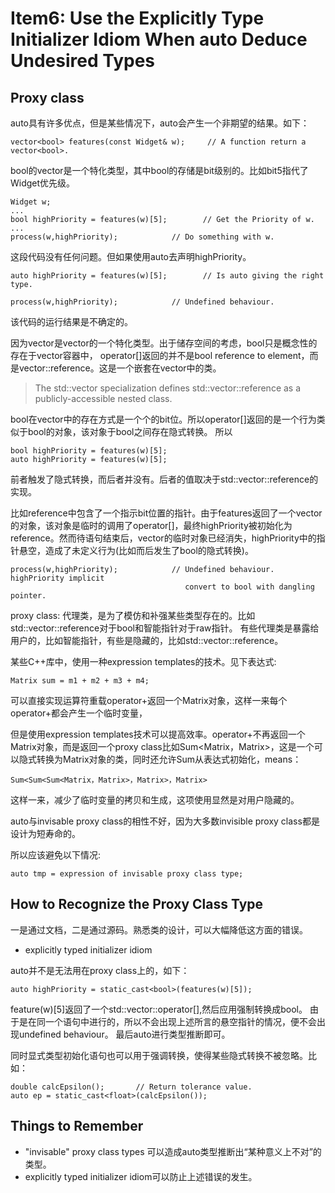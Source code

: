 # Item6: Use the Explicitly Type Initializer Idiom When auto Deduce Undesired Types

## Proxy class

auto具有许多优点，但是某些情况下，auto会产生一个非期望的结果。如下：

    vector<bool> features(const Widget& w);     // A function return a vector<bool>.

bool的vector是一个特化类型，其中bool的存储是bit级别的。比如bit5指代了Widget优先级。

    Widget w;
    ...
    bool highPriority = features(w)[5];        // Get the Priority of w.
    ...
    process(w,highPriority);            // Do something with w.

这段代码没有任何问题。但如果使用auto去声明highPriority。

    auto highPriority = features(w)[5];        // Is auto giving the right type.

    process(w,highPriority);            // Undefined behaviour.

该代码的运行结果是不确定的。

因为vector<bool>是vector的一个特化类型。出于储存空间的考虑，bool只是概念性的存在于vector容器中，
operator[]返回的并不是bool reference to element，而是vector<bool>::reference。这是一个嵌套在vector<bool>中的类。

>The std::vector<bool> specialization defines std::vector<bool>::reference as a publicly-accessible nested class.

bool在vector<bool>中的存在方式是一个个的bit位。所以operator[]返回的是一个行为类似于bool的对象，该对象于bool之间存在隐式转换。
所以

    bool highPriority = features(w)[5];
    auto highPriority = features(w)[5]; 

前者触发了隐式转换，而后者并没有。后者的值取决于std::vector<bool>::reference的实现。

比如reference中包含了一个指示bit位置的指针。由于features返回了一个vector<bool>的对象，该对象是临时的调用了operator[]，最终highPriority被初始化为reference。然而待语句结束后，vector<bool>的临时对象已经消失，highPriority中的指针悬空，造成了未定义行为(比如而后发生了bool的隐式转换)。

    process(w,highPriority);            // Undefined behaviour. highPriority implicit 
                                           convert to bool with dangling pointer.

proxy class: 代理类，是为了模仿和补强某些类型存在的。比如std::vector<bool>::reference对于bool和智能指针对于raw指针。
有些代理类是暴露给用户的，比如智能指针，有些是隐藏的，比如std::vector<bool>::reference。

某些C++库中，使用一种expression templates的技术。见下表达式:

    Matrix sum = m1 + m2 + m3 + m4;

可以直接实现运算符重载operator+返回一个Matrix对象，这样一来每个operator+都会产生一个临时变量，

但是使用expression templates技术可以提高效率。operator+不再返回一个Matrix对象，而是返回一个proxy class比如Sum<Matrix，Matrix>，这是一个可以隐式转换为Matrix对象的类，同时还允许Sum从表达式初始化，means：

    Sum<Sum<Sum<Matrix，Matrix>，Matrix>，Matrix>

这样一来，减少了临时变量的拷贝和生成，这项使用显然是对用户隐藏的。

auto与invisable proxy class的相性不好，因为大多数invisible proxy class都是设计为短寿命的。

所以应该避免以下情况:

    auto tmp = expression of invisable proxy class type;

## How to Recognize the Proxy Class Type

一是通过文档，二是通过源码。熟悉类的设计，可以大幅降低这方面的错误。

- explicitly typed initializer idiom

auto并不是无法用在proxy class上的，如下：

    auto highPriority = static_cast<bool>(features(w)[5]);


feature(w)[5]返回了一个std::vector<bool>::operator[],然后应用强制转换成bool。
由于是在同一个语句中进行的，所以不会出现上述所言的悬空指针的情况，便不会出现undefined behaviour。
最后auto进行类型推断即可。

同时显式类型初始化语句也可以用于强调转换，使得某些隐式转换不被忽略。比如：

    double calcEpsilon();       // Return tolerance value.
    auto ep = static_cast<float>(calcEpsilon());


## Things to Remember

- "invisable" proxy class types 可以造成auto类型推断出“某种意义上不对”的类型。
- explicitly typed initializer idiom可以防止上述错误的发生。













